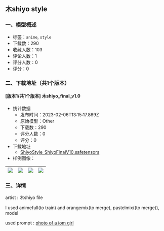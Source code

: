 ## 木shiyo style
### 一、模型概述

- 标签：`anime`, `style`
- 下载数：290
- 收藏人数：103
- 评论人数：1
- 评分人数：0
- 评分：0

### 二、下载地址（共1个版本）

#### [版本1/共1个版本] 木shiyo_final_v1.0

- 统计数据
  - 发布时间：2023-02-06T13:15:17.869Z
  - 原始模型：Other
  - 下载数：290
  - 评分人数：0
  - 评分：0
- 下载地址
  - [ShiyoStyle_ShiyoFinalV10.safetensors](https://civitai.com/api/download/models/8243)
- 样例图像：

| <img src="https://image.civitai.com/xG1nkqKTMzGDvpLrqFT7WA/51e9414d-32d3-4629-2c23-bdde0c49f700/width=450/77855.jpeg" /> | <img src="https://image.civitai.com/xG1nkqKTMzGDvpLrqFT7WA/dba94af5-5c00-4723-8cd5-6ff857101a00/width=450/77863.jpeg" /> | <img src="https://image.civitai.com/xG1nkqKTMzGDvpLrqFT7WA/9371a22d-1934-4088-b4e6-2bdf77dda500/width=450/77862.jpeg" /> | <img src="https://image.civitai.com/xG1nkqKTMzGDvpLrqFT7WA/35c3514c-22f2-4879-852b-f8d0ac175e00/width=450/77861.jpeg" /> |
| ---- | ---- | ---- | ---- |


### 三、详情
<p>artist : 木shiyo file</p><p></p><p>I used animefull(to train) and orangemix(to merge), pastelmix((to merge)), model</p><p></p><p>used prompt : <u>photo of a iom girl</u></p>